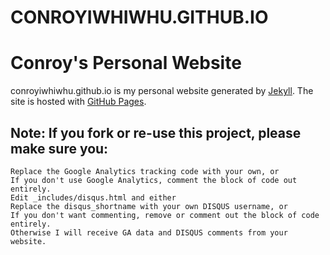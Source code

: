 CONROYIWHIWHU.GITHUB.IO
=======================

# Conroy's Personal Website

 conroyiwhiwhu.github.io is my personal website generated by <a href="http://jekyllrb.com/">Jekyll</a>. The site is hosted with <a href="https://pages.github.com/">GitHub Pages</a>.

## Note: If you fork or re-use this project, please make sure you:

    Replace the Google Analytics tracking code with your own, or
    If you don't use Google Analytics, comment the block of code out entirely.
    Edit _includes/disqus.html and either
    Replace the disqus_shortname with your own DISQUS username, or
    If you don't want commenting, remove or comment out the block of code entirely.
    Otherwise I will receive GA data and DISQUS comments from your website.
